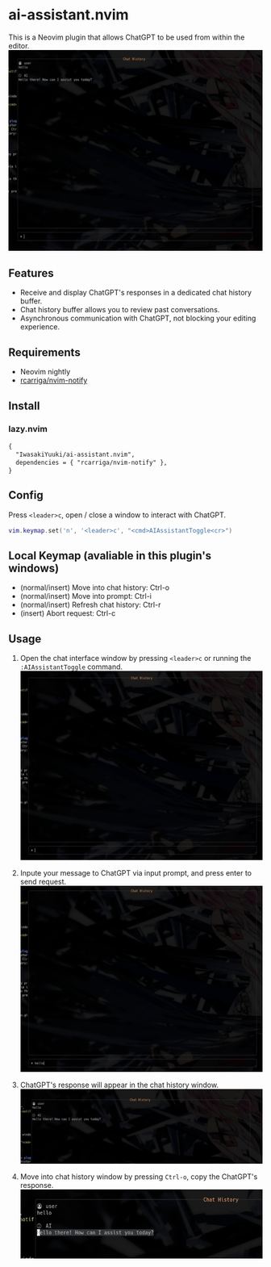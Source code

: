 # ai-assistant.nvim
This is a Neovim plugin that allows ChatGPT to be used from within the editor.
![top](img/top.png)


## Features
- Receive and display ChatGPT's responses in a dedicated chat history buffer.
- Chat history buffer allows you to review past conversations.
- Asynchronous communication with ChatGPT, not blocking your editing experience.


## Requirements
- Neovim nightly
- [rcarriga/nvim-notify](https://github.com/rcarriga/nvim-notify)


## Install
### lazy.nvim
```
{
  "IwasakiYuuki/ai-assistant.nvim",
  dependencies = { "rcarriga/nvim-notify" },
}
```


## Config
Press `<leader>c`, open / close a window to interact with ChatGPT.
```lua
vim.keymap.set('n', '<leader>c', "<cmd>AIAssistantToggle<cr>")
```


## Local Keymap (avaliable in this plugin's windows)
- (normal/insert) Move into chat history: Ctrl-o
- (normal/insert) Move into prompt: Ctrl-i
- (normal/insert) Refresh chat history: Ctrl-r
- (insert) Abort request: Ctrl-c


## Usage
1. Open the chat interface window by pressing `<leader>c` or running the `:AIAssistantToggle` command.
![usage_1](img/usage_1.png)

2. Inpute your message to ChatGPT via input prompt, and press enter to send request.
![usage_2](img/usage_2.png)

3. ChatGPT's response will appear in the chat history window.
![usage_3](img/usage_3.png)

4. Move into chat history window by pressing `Ctrl-o`, copy the ChatGPT's response.
![usage_4](img/usage_4.png)
